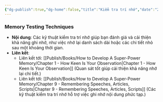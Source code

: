 ```yaml
---
{"dg-publish":true,"dg-home":false,"title":"Kiểm tra trí nhớ","date":"2024-08-31","tags":["#books","#memory","#How_to_Develop_A_Super_Power_Memory"],"Chương":"Chương3","dg-path":"Books/How to Develop A Super-Power Memory/Chapter 3 - Test Your Memory.md","permalink":"/books/how-to-develop-a-super-power-memory/chapter-3-test-your-memory/","dgPassFrontmatter":true,"updated":"2025-01-30T23:54:03.664+07:00"}
---
```


### Memory Testing Techniques

- **Nội dung**: Các kỹ thuật kiểm tra trí nhớ giúp bạn đánh giá và cải thiện khả năng ghi nhớ, như việc nhớ lại danh sách dài hoặc các chi tiết nhỏ sau một khoảng thời gian.
- **Liên kết**:
    - Liên kết tới: [[Publish/Books/How to Develop A Super-Power Memory/Chapter 1 - How Keen Is Your Observation\|Chapter 1 - How Keen Is Your Observation]] (Quan sát tốt giúp cải thiện khả năng nhớ lại chi tiết.)
    - Liên kết tới: [[Publish/Books/How to Develop A Super-Power Memory/Chapter 9 - Remembering Speeches, Articles, Scripts\|Chapter 9 - Remembering Speeches, Articles, Scripts]] (Các kỹ thuật kiểm tra trí nhớ hỗ trợ việc ghi nhớ nội dung phức tạp.)